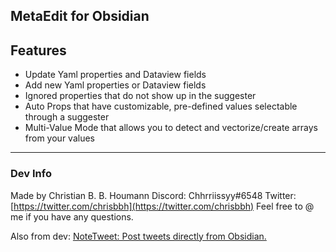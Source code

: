 ## MetaEdit for Obsidian

## Features
- Update Yaml properties and Dataview fields
- Add new Yaml properties or Dataview fields
- Ignored properties that do not show up in the suggester
- Auto Props that have customizable, pre-defined values selectable through a suggester
- Multi-Value Mode that allows you to detect and vectorize/create arrays from your values







---
### Dev Info
Made by Christian B. B. Houmann
Discord: Chhrriissyy#6548
Twitter: [https://twitter.com/chrisbbh](https://twitter.com/chrisbbh)
Feel free to @ me if you have any questions.


Also from dev: [NoteTweet: Post tweets directly from Obsidian.](https://github.com/chhoumann/notetweet_obsidian)